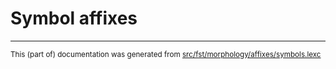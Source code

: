 
# Symbol affixes

* * *

<small>This (part of) documentation was generated from [src/fst/morphology/affixes/symbols.lexc](https://github.com/giellalt/lang-rmu-x-testing/blob/main/src/fst/morphology/affixes/symbols.lexc)</small>
